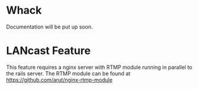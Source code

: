 # Whack
Documentation will be put up soon.

# LANcast Feature
This feature requires a nginx server with RTMP module running in parallel to the rails server. The RTMP module can be found at https://github.com/arut/nginx-rtmp-module
